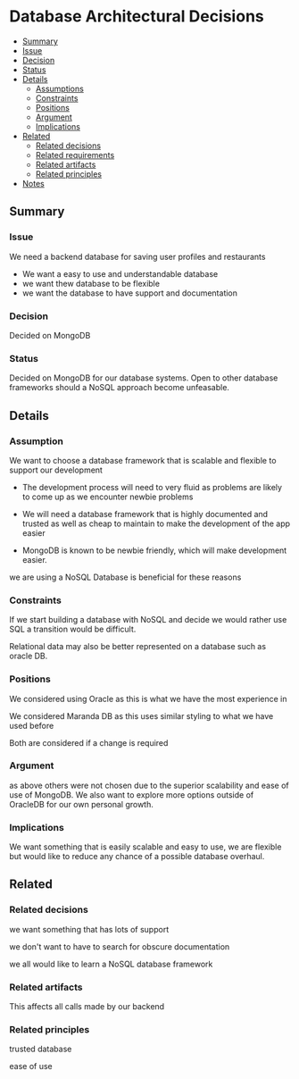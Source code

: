 # Database Architectural Decisions

- [Summary](#summary)
- [Issue](#issue)
- [Decision](#decision)
- [Status](#status)
- [Details](#details)
  - [Assumptions](#assumptions)
  - [Constraints](#constraints)
  - [Positions](#positions)
  - [Argument](#argument)
  - [Implications](#implications)
- [Related](#related)
  - [Related decisions](#related-decisions)
  - [Related requirements](#related-requirements)
  - [Related artifacts](#related-artifacts)
  - [Related principles](#related-principles)
- [Notes](#notes)

## Summary

### Issue

We need a backend database for saving user profiles and restaurants

- We want a easy to use and understandable database
- we want thew database to be flexible
- we want the database to have support and documentation

### Decision

Decided on MongoDB

### Status

Decided on MongoDB for our database systems. Open to other database frameworks should a NoSQL approach become unfeasable.

## Details

### Assumption

We want to choose a database framework that is scalable and flexible to support our development

- The development process will need to very fluid as problems are likely to come up as we encounter newbie problems

- We will need a database framework that is highly documented and trusted as well as cheap to maintain to make the development of the app easier

- MongoDB is known to be newbie friendly, which will make development easier.

we are using a NoSQL Database is beneficial for these reasons

### Constraints

If we start building a database with NoSQL and decide we would rather use SQL a transition would be difficult.

Relational data may also be better represented on a database such as oracle DB.

### Positions

We considered using Oracle as this is what we have the most experience in

We considered Maranda DB as this uses similar styling to what we have used before

Both are considered if a change is required

### Argument

as above others were not chosen due to the superior scalability and ease of use of MongoDB. We also want to explore more options outside of OracleDB for our own personal growth.

### Implications

We want something that is easily scalable and easy to use, we are flexible but would like to reduce any chance of a possible database overhaul.

## Related

### Related decisions

we want something that has lots of support

we don't want to have to search for obscure documentation

we all would like to learn a NoSQL database framework

### Related artifacts

This affects all calls made by our backend

### Related principles

trusted database

ease of use
